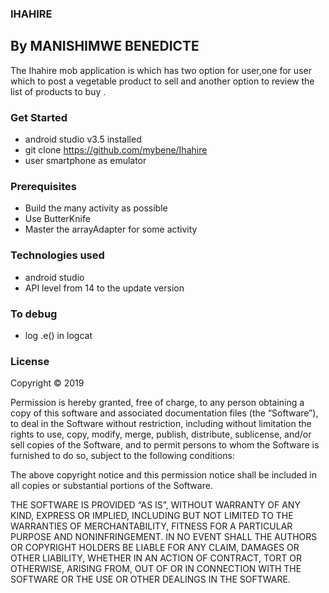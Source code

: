 
### IHAHIRE

## By MANISHIMWE BENEDICTE

The Ihahire mob application is which has two option for user,one for user which to post a vegetable product to sell and
another option to  review the list of  products to buy .


### Get Started
* android studio  v3.5 installed
* git clone https://github.com/mybene/Ihahire
* user smartphone as emulator

### Prerequisites

* Build the many activity as possible
* Use ButterKnife
* Master the arrayAdapter for some activity


### Technologies used

* android studio
* API level from 14 to the update version

### To debug
* log .e() in logcat

### License

Copyright © 2019 <Manishimwe Benedicte>

Permission is hereby granted, free of charge, to any person obtaining a copy of this software and associated documentation files (the “Software”), to deal in the Software without restriction, including without limitation the rights to use, copy, modify, merge, publish, distribute, sublicense, and/or sell copies of the Software, and to permit persons to whom the Software is furnished to do so, subject to the following conditions:

The above copyright notice and this permission notice shall be included in all copies or substantial portions of the Software.

THE SOFTWARE IS PROVIDED “AS IS”, WITHOUT WARRANTY OF ANY KIND, EXPRESS OR IMPLIED, INCLUDING BUT NOT LIMITED TO THE WARRANTIES OF MERCHANTABILITY, FITNESS FOR A PARTICULAR PURPOSE AND NONINFRINGEMENT. IN NO EVENT SHALL THE AUTHORS OR COPYRIGHT HOLDERS BE LIABLE FOR ANY CLAIM, DAMAGES OR OTHER LIABILITY, WHETHER IN AN ACTION OF CONTRACT, TORT OR OTHERWISE, ARISING FROM, OUT OF OR IN CONNECTION WITH THE SOFTWARE OR THE USE OR OTHER DEALINGS IN THE SOFTWARE.


